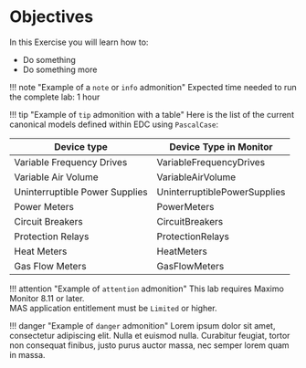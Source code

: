 # Objectives
In this Exercise you will learn how to:

* Do something
* Do something more


!!! note "Example of a `note` or `info` admonition"
    Expected time needed to run the complete lab: 1 hour

!!! tip "Example of `tip` admonition with a table"
    Here is the list of the current canonical models defined within EDC using `PascalCase`: </br>
    <table>
    <thead>
    <tr>
        <th>Device type</th>
        <th>Device Type in Monitor</th>
    </tr>
    </thead>
    <tbody>
    <tr>
        <td>Variable Frequency Drives</td>
        <td>VariableFrequencyDrives</td>
    </tr>
    <tr>
        <td>Variable Air Volume</td>
        <td>VariableAirVolume</td>
    </tr>
    <tr>
        <td>Uninterruptible Power Supplies</td>
        <td>UninterruptiblePowerSupplies</td>
    </tr>
    <tr>
        <td>Power Meters</td>
        <td>PowerMeters</td>
    </tr>
    <tr>
        <td>Circuit Breakers</td>
        <td>CircuitBreakers</td>
    </tr>
    <tr>
        <td>Protection Relays</td>
        <td>ProtectionRelays</td>
    </tr>
    <tr>
        <td>Heat Meters</td>
        <td>HeatMeters</td>
    </tr>
    <tr>
        <td>Gas Flow Meters</td>
        <td>GasFlowMeters</td>
    </tr>
    </tbody>
    </table>

!!! attention "Example of `attention` admonition"
    This lab requires Maximo Monitor 8.11 or later.</br>
    MAS application entitlement must be `Limited` or higher.

!!! danger "Example of `danger` admonition"
    Lorem ipsum dolor sit amet, consectetur adipiscing elit. Nulla et euismod nulla. Curabitur feugiat, tortor non consequat finibus, justo purus auctor massa, nec semper lorem quam in massa.
